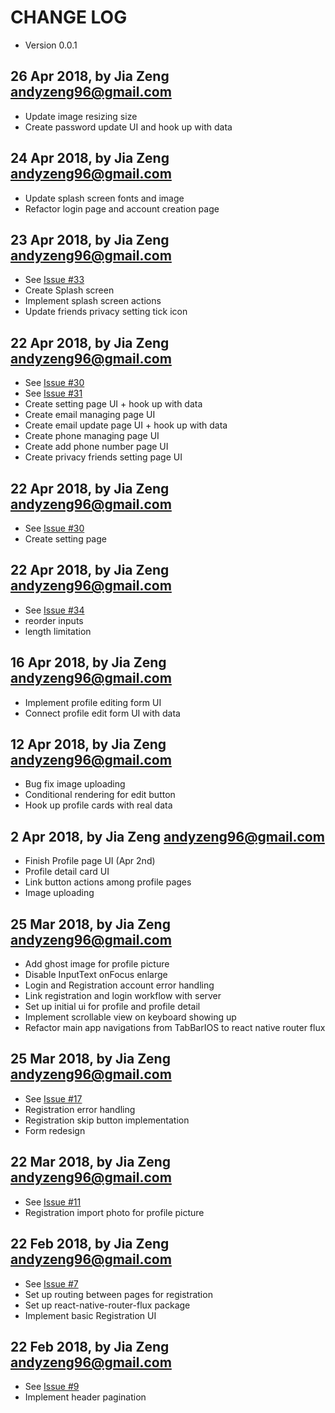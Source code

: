 # CHANGE LOG
<!-- Format:
## 23 Jan 2018, by Jia Zeng <andyzeng96@gmail.com>
* Change 1, issue #12
* Change 2
* Change 3

if there is corresponding issue, state it
-->

* Version 0.0.1

## 26 Apr 2018, by Jia Zeng <andyzeng96@gmail.com>
* Update image resizing size
* Create password update UI and hook up with data

## 24 Apr 2018, by Jia Zeng <andyzeng96@gmail.com>
* Update splash screen fonts and image
* Refactor login page and account creation page

## 23 Apr 2018, by Jia Zeng <andyzeng96@gmail.com>
* See [Issue #33](https://github.com/somechild/goalmogul-ios/issues/33)
* Create Splash screen
* Implement splash screen actions
* Update friends privacy setting tick icon

## 22 Apr 2018, by Jia Zeng <andyzeng96@gmail.com>
* See [Issue #30](https://github.com/somechild/goalmogul-ios/issues/30)
* See [Issue #31](https://github.com/somechild/goalmogul-ios/issues/31)
* Create setting page UI + hook up with data
* Create email managing page UI
* Create email update page UI + hook up with data
* Create phone managing page UI
* Create add phone number page UI
* Create privacy friends setting page UI

## 22 Apr 2018, by Jia Zeng <andyzeng96@gmail.com>
* See [Issue #30](https://github.com/somechild/goalmogul-ios/issues/30)
* Create setting page

## 22 Apr 2018, by Jia Zeng <andyzeng96@gmail.com>
* See [Issue #34](https://github.com/somechild/goalmogul-ios/issues/34)
* reorder inputs
* length limitation

## 16 Apr 2018, by Jia Zeng <andyzeng96@gmail.com>
* Implement profile editing form UI
* Connect profile edit form UI with data

## 12 Apr 2018, by Jia Zeng <andyzeng96@gmail.com>
* Bug fix image uploading
* Conditional rendering for edit button
* Hook up profile cards with real data

## 2 Apr 2018, by Jia Zeng <andyzeng96@gmail.com>
* Finish Profile page UI (Apr 2nd)
* Profile detail card UI
* Link button actions among profile pages
* Image uploading

## 25 Mar 2018, by Jia Zeng <andyzeng96@gmail.com>
* Add ghost image for profile picture
* Disable InputText onFocus enlarge
* Login and Registration account error handling
* Link registration and login workflow with server
* Set up initial ui for profile and profile detail
* Implement scrollable view on keyboard showing up
* Refactor main app navigations from TabBarIOS to react native router flux

## 25 Mar 2018, by Jia Zeng <andyzeng96@gmail.com>
* See [Issue #17](https://github.com/somechild/goalmogul-ios/issues/17)
* Registration error handling
* Registration skip button implementation
* Form redesign

## 22 Mar 2018, by Jia Zeng <andyzeng96@gmail.com>
* See [Issue #11](https://github.com/somechild/goalmogul-ios/issues/11)
* Registration import photo for profile picture

## 22 Feb 2018, by Jia Zeng <andyzeng96@gmail.com>
* See [Issue #7](https://github.com/somechild/goalmogul-ios/issues/7)
* Set up routing between pages for registration
* Set up react-native-router-flux package
* Implement basic Registration UI

## 22 Feb 2018, by Jia Zeng <andyzeng96@gmail.com>
* See [Issue #9](https://github.com/somechild/goalmogul-ios/issues/9)
* Implement header pagination
